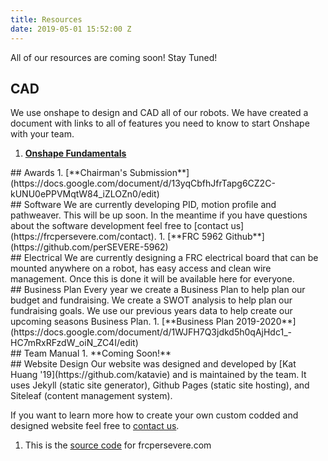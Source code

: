 ```yaml
---
title: Resources
date: 2019-05-01 15:52:00 Z
---
```


All of our resources are coming soon! Stay Tuned!

## CAD
We use onshape to design and CAD all of our robots. We have created a document with links to all of features you need to know to start Onshape with your team.
1. [**Onshape Fundamentals**](https://docs.google.com/document/d/1EW8V7WBNBqr19iqDcAsuY5-3FRw1PEwA37WWa0JXmIY/edit?usp=sharing)
<div class="divider"></div>
## Awards
1. [**Chairman's Submission**](https://docs.google.com/document/d/13yqCbfhJfrTapg6CZ2C-kUNU0ePPVMqtW84_iZLOZn0/edit)
<div class="divider"></div>
## Software 
We are currently developing PID, motion profile and pathweaver. This will be up soon. In the meantime if you have questions about the software development feel free to [contact us](https://frcpersevere.com/contact).
1. [**FRC 5962 Github**](https://github.com/perSEVERE-5962)
<div class="divider"></div>
## Electrical
We are currently designing a FRC electrical board that can be mounted anywhere on a robot, has easy access and clean wire management. Once this is done it will be available here for everyone.
<div class="divider"></div>
## Business Plan
Every year we create a Business Plan to help plan our budget and fundraising. We create a SWOT analysis to help plan our fundraising goals. We use our previous years data to help create our upcoming seasons Business Plan.
1. [**Business Plan 2019-2020**](https://docs.google.com/document/d/1WJFH7Q3jdkd5h0qAjHdc1_-HC7mRxRFzdW_oiN_ZC4I/edit)
<div class="divider"></div>
## Team Manual
1. **Coming Soon!**
<div class="divider"></div>
## Website Design
Our website was designed and developed by [Kat Huang '19](https://github.com/katavie) and is maintained by the team. It uses Jekyll (static site generator), Github Pages (static site hosting), and Siteleaf (content management system).

If you want to learn more how to create your own custom codded and designed website feel free to [contact us](https://frcpersevere.com/contact).
1. This is the [source code](https://github.com/katavie/frc5962) for frcpersevere.com

